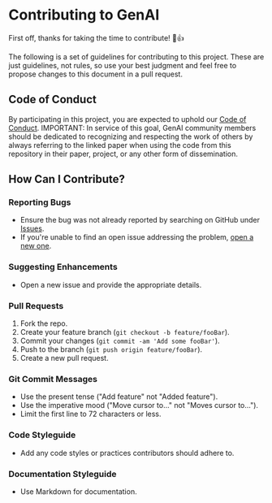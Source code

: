 # Contributing to GenAI

First off, thanks for taking the time to contribute! 🎉👍

The following is a set of guidelines for contributing to this project. These are just guidelines, not rules, so use your best judgment and feel free to propose changes to this document in a pull request.

## Code of Conduct

By participating in this project, you are expected to uphold our [Code of Conduct](CODE_OF_CONDUCT.md).
IMPORTANT: In service of this goal, GenAI community members should be dedicated to recognizing and respecting the work of others by always referring to the linked paper when using the code from this repository in their paper, project, or any other form of dissemination.

## How Can I Contribute?

### Reporting Bugs

- Ensure the bug was not already reported by searching on GitHub under [Issues](https://github.com/turna1/GenAI/issues).
- If you're unable to find an open issue addressing the problem, [open a new one](https://github.com/turna1/GenAI/issues/new).

### Suggesting Enhancements

- Open a new issue and provide the appropriate details.

### Pull Requests

1. Fork the repo.
2. Create your feature branch (`git checkout -b feature/fooBar`).
3. Commit your changes (`git commit -am 'Add some fooBar'`).
4. Push to the branch (`git push origin feature/fooBar`).
5. Create a new pull request.

### Git Commit Messages

- Use the present tense ("Add feature" not "Added feature").
- Use the imperative mood ("Move cursor to..." not "Moves cursor to...").
- Limit the first line to 72 characters or less.

### Code Styleguide

- Add any code styles or practices contributors should adhere to.

### Documentation Styleguide

- Use Markdown for documentation.


